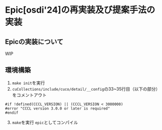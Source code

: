 # Epic[osdi'24]の再実装及び提案手法の実装

## Epicの実装について
WIP

## 環境構築
1. `make init`を実行
2. `cuCollections/include/cuco/detail/__config`の33~35行目（以下の部分）をコメントアウト
```
#if !defined(CCCL_VERSION) || (CCCL_VERSION < 3000000)
#error "CCCL version 3.0.0 or later is required"
#endif
```
3. `make`を実行
`epic`としてコンパイル